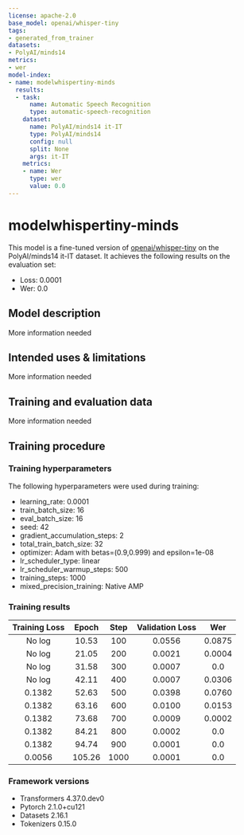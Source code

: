 ```yaml
---
license: apache-2.0
base_model: openai/whisper-tiny
tags:
- generated_from_trainer
datasets:
- PolyAI/minds14
metrics:
- wer
model-index:
- name: modelwhispertiny-minds
  results:
  - task:
      name: Automatic Speech Recognition
      type: automatic-speech-recognition
    dataset:
      name: PolyAI/minds14 it-IT
      type: PolyAI/minds14
      config: null
      split: None
      args: it-IT
    metrics:
    - name: Wer
      type: wer
      value: 0.0
---
```


<!-- This model card has been generated automatically according to the information the Trainer had access to. You
should probably proofread and complete it, then remove this comment. -->

# modelwhispertiny-minds

This model is a fine-tuned version of [openai/whisper-tiny](https://huggingface.co/openai/whisper-tiny) on the PolyAI/minds14 it-IT dataset.
It achieves the following results on the evaluation set:
- Loss: 0.0001
- Wer: 0.0

## Model description

More information needed

## Intended uses & limitations

More information needed

## Training and evaluation data

More information needed

## Training procedure

### Training hyperparameters

The following hyperparameters were used during training:
- learning_rate: 0.0001
- train_batch_size: 16
- eval_batch_size: 16
- seed: 42
- gradient_accumulation_steps: 2
- total_train_batch_size: 32
- optimizer: Adam with betas=(0.9,0.999) and epsilon=1e-08
- lr_scheduler_type: linear
- lr_scheduler_warmup_steps: 500
- training_steps: 1000
- mixed_precision_training: Native AMP

### Training results

| Training Loss | Epoch  | Step | Validation Loss | Wer    |
|:-------------:|:------:|:----:|:---------------:|:------:|
| No log        | 10.53  | 100  | 0.0556          | 0.0875 |
| No log        | 21.05  | 200  | 0.0021          | 0.0004 |
| No log        | 31.58  | 300  | 0.0007          | 0.0    |
| No log        | 42.11  | 400  | 0.0007          | 0.0306 |
| 0.1382        | 52.63  | 500  | 0.0398          | 0.0760 |
| 0.1382        | 63.16  | 600  | 0.0100          | 0.0153 |
| 0.1382        | 73.68  | 700  | 0.0009          | 0.0002 |
| 0.1382        | 84.21  | 800  | 0.0002          | 0.0    |
| 0.1382        | 94.74  | 900  | 0.0001          | 0.0    |
| 0.0056        | 105.26 | 1000 | 0.0001          | 0.0    |


### Framework versions

- Transformers 4.37.0.dev0
- Pytorch 2.1.0+cu121
- Datasets 2.16.1
- Tokenizers 0.15.0
